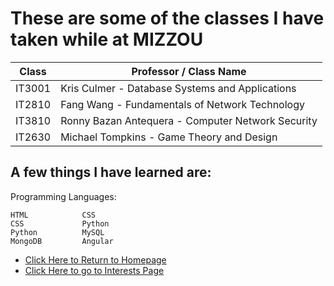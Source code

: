 # These are some of the classes I have taken while at MIZZOU

| Class  | Professor / Class Name |
| ------  | ----------- |
| IT3001    | Kris Culmer - Database Systems and Applications  |
| IT2810 | Fang Wang - Fundamentals of Network Technology |
| IT3810    | Ronny Bazan Antequera - Computer Network Security |
| IT2630    | Michael Tompkins - Game Theory and Design |

## A few things I have learned are:

Programming Languages:

    HTML            CSS
    CSS             Python
    Python          MySQL
    MongoDB         Angular
    
    
    
    
+ [Click Here to Return to Homepage](README.md)
+ [Click Here to go to Interests Page](interests.md)
 
 
    
    

